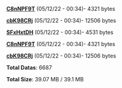 [**C8nNPF9T**](/data/C8nNPF9T.txt) (05/12/22 - 00:34)- 4321 bytes

[**cbK98CRj**](/data/cbK98CRj.txt) (05/12/22 - 00:34)- 12506 bytes

[**SFxHxtDH**](/data/SFxHxtDH.txt) (05/12/22 - 00:34)- 4531 bytes

[**C8nNPF9T**](/data/C8nNPF9T.txt) (05/12/22 - 00:34)- 4321 bytes

[**cbK98CRj**](/data/cbK98CRj.txt) (05/12/22 - 00:34)- 12506 bytes

**Total Datas**: 6687

**Total Size**: 39.07 MB / 39.1 MB